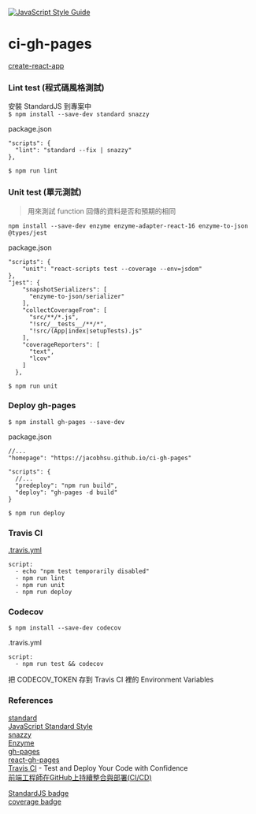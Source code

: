 [![JavaScript Style Guide](https://img.shields.io/badge/code_style-standard-brightgreen.svg)](https://standardjs.com)  

# ci-gh-pages

[create-react-app](https://github.com/facebook/create-react-app)  

### Lint test  (程式碼風格測試)
安裝 StandardJS 到專案中  
`$ npm install --save-dev standard snazzy`  

package.json
```
"scripts": {
  "lint": "standard --fix | snazzy"
},
```

`$ npm run lint`

### Unit test (單元測試)
> 用來測試 function 回傳的資料是否和預期的相同

`npm install --save-dev enzyme enzyme-adapter-react-16 enzyme-to-json @types/jest`  

package.json
```
"scripts": {
    "unit": "react-scripts test --coverage --env=jsdom"
},
"jest": {
    "snapshotSerializers": [
      "enzyme-to-json/serializer"
    ],
    "collectCoverageFrom": [
      "src/**/*.js",
      "!src/__tests__/**/*",
      "!src/(App|index|setupTests).js"
    ],
    "coverageReporters": [
      "text",
      "lcov"
    ]
  },
```

`$ npm run unit`

### Deploy gh-pages

`$ npm install gh-pages --save-dev`  

package.json
```
//...
"homepage": "https://jacobhsu.github.io/ci-gh-pages"

"scripts": {
  //...
  "predeploy": "npm run build",
  "deploy": "gh-pages -d build"
}
```

`$ npm run deploy`

### Travis CI

[.travis.yml](https://docs.travis-ci.com/user/tutorial/)  
```
script:
  - echo "npm test temporarily disabled"
  - npm run lint
  - npm run unit
  - npm run deploy
```

### Codecov 

`$ npm install --save-dev codecov`

.travis.yml
```
script:
  - npm run test && codecov
```

把 CODECOV_TOKEN 存到 Travis CI 裡的 Environment Variables

### References

[standard](https://www.npmjs.com/package/standard)  
[JavaScript Standard Style](https://standardjs.com/readme-zhtw.html)  
[snazzy](https://www.npmjs.com/package/snazzy)    
[Enzyme](https://www.npmjs.com/package/enzyme)  
[gh-pages](https://www.npmjs.com/package/gh-pages)  
[react-gh-pages](https://github.com/gitname/react-gh-pages)    
[Travis CI](https://travis-ci.org/) - Test and Deploy Your Code with Confidence  
[前端工程師在GitHub上持續整合與部署(CI/CD)](https://medium.com/@sky172839465/%E5%89%8D%E7%AB%AF%E5%B7%A5%E7%A8%8B%E5%B8%AB%E5%9C%A8github%E4%B8%8A%E6%8C%81%E7%BA%8C%E6%95%B4%E5%90%88%E8%88%87%E9%83%A8%E7%BD%B2-ci-cd-9735f622ae68)  

[StandardJS badge](https://standardjs.com/#is-there-a-readme-badge)  
[coverage badge](https://codecov.io/gh)  